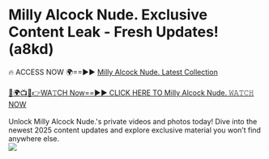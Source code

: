 # Milly Alcock Nude. Exclusive Content Leak - Fresh Updates! (a8kd)

🔥 ACCESS NOW 🌍==►► <a href="https://tinyurl.com/yc657z5k" rel="nofollow">Milly Alcock Nude. Latest Collection</a>
<br><br>
[🔴🌍📺📱👉WA𝚃CH Now==►► CLICK HERE TO Milly Alcock Nude. 𝚆𝙰𝚃𝙲𝙷 NOW](https://tinyurl.com/yc657z5k)
<br><br>
Unlock Milly Alcock Nude.'s private videos and photos today! Dive into the newest 2025 content updates and explore exclusive material you won’t find anywhere else.
<br>
<a href="https://tinyurl.com/yc657z5k" rel="nofollow" data-target="animated-image.originalLink"><img src="https://camo.githubusercontent.com/8a4f000d20f83aca3bf7ec5f350d767afa0574a8a352519fd8cfa583a6f93a33/68747470733a2f2f692e696d6775722e636f6d2f644a486b345a712e676966" data-canonical-src="https://i.imgur.com/dJHk4Zq.gif" style="max-width: 100%; display: inline-block;" data-target="animated-image.originalImage"></a>
<br>
